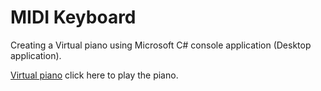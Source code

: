# MIDI Keyboard
Creating a Virtual piano using Microsoft C# console application (Desktop application).

[Virtual piano](https://xd.adobe.com/view/83a3f486-cabf-4903-a71a-23adab84f7bf-d6f0/) click here to play the piano.
